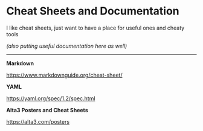 # Cheat Sheets and Documentation
I like cheat sheets, just want to have a place for useful ones and cheaty tools

*(also putting useful documentation here as well)*

---

**Markdown**

https://www.markdownguide.org/cheat-sheet/

**YAML**

https://yaml.org/spec/1.2/spec.html

**Alta3 Posters and Cheat Sheets**

https://alta3.com/posters

